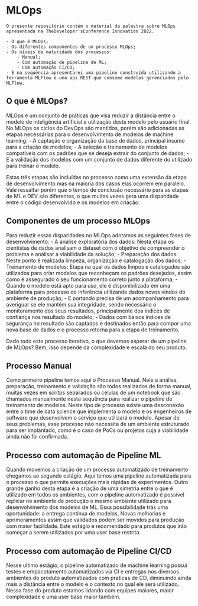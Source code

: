 # MLOps

    O presente repositório contém o material da palestra sobre MLOps apresentada na TheDeveloper'sConference Innovation 2022.

	- O que é MLOps;
	- Os diferentes componentes de um processo MLOps;
	- Os níveis de maturidade dos processos:
		- Manual;
		- Com automação de pipeline de ML;
		- Com automação CI/CD;
	- E na sequência apresentarei uma pipeline construída utilizando a ferramenta MLFlow e uma api REST que consome modelos gerenciados pelo MLFlow.

## O que é MLOps?

MLOps é um conjunto de práticas que visa reduzir a distância entre o modelo de inteligência artificial e utilização deste modelo pelo usuário final.
No MLOps os ciclos do DevOps são mantidos, porém são adicionadas as etapas necessárias para o desenvolvimento de modelos de machine learning:
	- A captação e organização da base de dados, principal insumo para a criação de modelos;
	- A seleção e treinamento de modelos compatíveis com os padrões que se deseja extrair do conjunto de dados;
	- E a validação dos modelos com um conjunto de dados diferente do utilizado para treinar o modelo.

Estas três etapas são incluídas no processo como uma extensão da etapa de desenvolvimento mas na maioria dos casos elas ocorrem em paralelo. Vale ressaltar porém que o tempo de conclusão necessário para as etapas de ML e DEV são diferentes, o que muitas vezes gera uma disparidade entre o código desenvolvido e os modelos em criação.

## Componentes de um processo MLOps

Para reduzir essas disparidades no MLOps adotamos as seguintes fases de desenvolvimento:
	- A análise exploratória dos dados: Nesta etapa os cientistas de dados analisam o dataset com o objetivo de compreender o problema e analisar a viabilidade da solução;
	- Preparação dos dados: Neste ponto é realizada limpeza, organização e catalogação dos dados;
	- Treinamento de modelos: Etapa na qual os dados limpos e catalogados são utilizados para criar modelos que reconheçam os padrões desejados, assim como é assegurado o seu funcionamento correto junto a plataforma;
	- Quando o modelo está apto para uso, ele é disponibilizado em uma plataforma para processo de inferência utilizando dados novos vindos do ambiente de produção;
	- E portando precisa de um acompanhamento para averiguar se ele mantém sua integridade, sendo necessário o monitoramento dos seus resultados, principalmente dos indices de confiança nos resultado do modelo;
	- Dados com baixos índices de segurança no resultado são captados e destinados então para compor uma nova base de dados e o processo retorna para a etapa de treinamento.

Dado todo este processo iterativo, o que devemos esperar de um pipeline de MLOps? Bem, isso depende da complexidade e escala do seu produto.

## Processo Manual

Como primeiro pipeline temos aqui o Processo Manual. Nele a análise, preparação, treinamento e validação são todos realizados de forma manual, muitas vezes em scritps separados ou células de um notebook que são chamados manualmente nesta sequência para realizar o pipeline de treinamento de modelos.
Neste tipo de processo existe uma desconexão entre o time de data science que implementa o modelo e os engenheiros de software que desenvolvem o serviço que utilizará o modelo.
Apesar de seus problemas, esse processo não necessita de um ambiente estruturado para ser implantado, como é o caso de PoCs ou projetos cuja a viabilidade ainda não foi confirmada.

## Processo com automação de Pipeline ML

Quando movemos a criação de um processo automatizado de treinamento chegamos ao segundo estágio. Aqui temos uma pipeline automatizada para o processo o que permite execuções mais rápidas de experimentos. Outro grande ganho desta etapa é a criação de uma simetria entre o que é utilizado em todos os ambientes, com o pipeline automatizado é possível replicar no ambiente de produção o mesmo ambiente utilizado para desenvolvimento dos modelos de ML. Essa possibilidade trás uma oportunidade: a entrega contínua de modelos. Novas melhorias e aprimoramentos assim que validados podem ser movidos para produção com maior facilidade.
Este estágio é recomendado para produtos que irão começar a serem utilizados por uma user base restrita.

## Processo com automação de Pipeline CI/CD

Nesse ultimo estágio, o pipeline automatizado de machine learning possui testes e empacotamento automatizados via CI e entregas nos diversos ambientes do produto automatizados com praticas de CD, diminuindo ainda mais a distância entre o modelo e o contexto no qual ele será utilizado. Nessa fase do produto estamos lidando com equipes maiores, maior complexidade e uma user base maior também.

